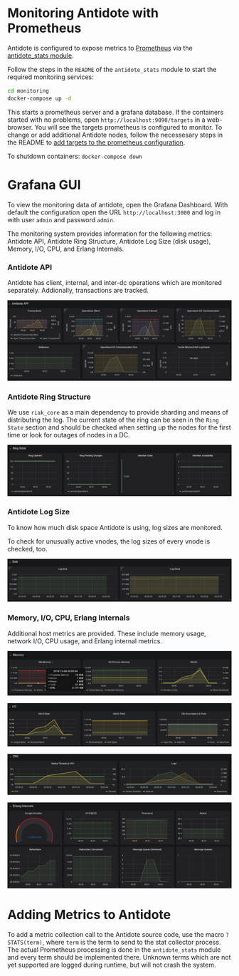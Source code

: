 # Monitoring Antidote with Prometheus

Antidote is configured to expose metrics to [Prometheus](https://prometheus.io/) via the [antidote_stats module](https://github.com/AntidoteDB/antidote_stats).

Follow the steps in the `README` of the `antidote_stats` module to start the required monitoring services:

```bash
cd monitoring
docker-compose up -d
```

This starts a prometheus server and a grafana database.
If the containers started with no problems, open
`http://localhost:9090/targets` in a web-browser. 
You will see the targets prometheus is configured to monitor.
To change or add additional Antidote nodes, follow the necessesary steps in the README to [add targets to the prometheus configuration](https://github.com/AntidoteDB/antidote_stats).

To shutdown containers:
`docker-compose down`


# Grafana GUI

To view the monitoring data of antidote, open the Grafana Dashboard.
With default the configuration open the URL `http://localhost:3000` and log in with user `admin` and password `admin`.

The monitoring system provides information for the following metrics: Antidote API, Antidote Ring Structure, Antidote Log Size (disk usage), Memory, I/O, CPU, and Erlang Internals.

### Antidote API

Antidote has client, internal, and inter-dc operations which are monitored separately.
Addionally, transactions are tracked.

![](../.gitbook/assets/mon_api.png)


### Antidote Ring Structure

We use `riak_core` as a main dependency to provide sharding and means of distributing the log. 
The current state of the ring can be seen in the `Ring State` section and should be checked when setting up the nodes for the first time or look for outages of nodes in a DC.

![](../.gitbook/assets/mon_ring.png)


### Antidote Log Size

To know how much disk space Antidote is using, log sizes are monitored.

To check for unusually active vnodes, the log sizes of every vnode is checked, too.

![](../.gitbook/assets/mon_disk.png)


### Memory, I/O, CPU, Erlang Internals

Additional host metrics are provided. These include memory usage, network I/O, CPU usage, and Erlang internal metrics.

![](../.gitbook/assets/mon_memory.png)

![](../.gitbook/assets/mon_io.png)

![](../.gitbook/assets/mon_cpu.png)

![](../.gitbook/assets/mon_internals.png)


# Adding Metrics to Antidote

To add a metric collection call to the Antidote source code, use the macro `?STATS(term)`, 
where `term` is the term to send to the stat collector process.
The actual Prometheus processing is done in the `antidote_stats` module and every term should be implemented there.
Unknown terms which are not yet supported are logged during runtime, but will not crash the system.


